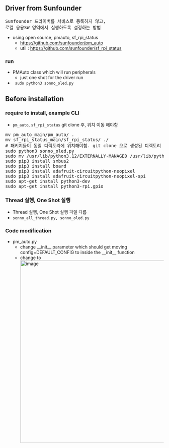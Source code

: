 ## Driver from Sunfounder 
<pre>
Sunfounder 드라이버를 서비스로 등록하지 않고,
로컬 응용SW 영역에서 실행하도록 설정하는 방법 
</pre>
- using open source, pmauto, sf_rpi_status
  - https://github.com/sunfounder/pm_auto
  - util : https://github.com/sunfounder/sf_rpi_status

### run
- PMAuto class which will run peripherals
  - just one shot for the driver run
- <code> sudo python3 sonno_oled.py </code>
  
## Before installation
### require to install, example CLI
- <code>pm_auto</code>, <code>sf_rpi_status</code> git clone 후, 위치 이동 해야함
<pre>
mv pm_auto_main/pm_auto/ .
mv sf_rpi_status_main/sf_rpi_status/ ./
# 패키지들이 동일 디렉토리에 위치해야함. git clone 으로 생성된 디렉토리 하위에 package 위치함. 위치 변경 필요함 
sudo python3 sonno_oled.py 
sudo mv /usr/lib/python3.12/EXTERNALLY-MANAGED /usr/lib/python3.12/EXTERNALLY-MANAGED_OLD
sudo pip3 install smbus2 
sudo pip3 install board
sudo pip3 install adafruit-circuitpython-neopixel
sudo pip3 install adafruit-circuitpython-neopixel-spi
sudo apt-get install python3-dev 
sudo apt-get install python3-rpi.gpio
</pre>

### Thread 실행, One Shot 실행
- Thread 실행, One Shot 실행 파일 다름
- <code>sonno_all_thread.py, sonno_oled.py</code>
    
### Code modification
- pm_auto.py
  - change \_\_init\_\_ parameter which should get moving config=DEFAULT_CONFIG to inside the \_\_init\_\_ function 
  - change to <img width="580" alt="image" src="https://github.com/user-attachments/assets/cd10f814-5b7e-4aca-a5cc-a1ffdb218d0c">

